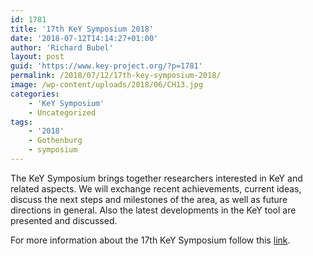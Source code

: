 ```yaml
---
id: 1781
title: '17th KeY Symposium 2018'
date: '2018-07-12T14:14:27+01:00'
author: 'Richard Bubel'
layout: post
guid: 'https://www.key-project.org/?p=1781'
permalink: /2018/07/12/17th-key-symposium-2018/
image: /wp-content/uploads/2018/06/CH13.jpg
categories:
    - 'KeY Symposium'
    - Uncategorized
tags:
    - '2018'
    - Gothenburg
    - symposium
---
```


<span>The KeY Symposium brings together researchers interested in KeY and related aspects. We will exchange recent achievements, current ideas, discuss the next steps and milestones of the area, as well as future directions in general. Also the latest developments in the KeY tool are presented and discussed.</span>

For more information about the 17th KeY Symposium follow this [link](https://www.key-project.org/key-symposium-2018/).